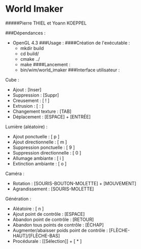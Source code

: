 World Imaker
============
#####Pierre THIEL et Yoann KOEPPEL

###Dépendances :
* OpenGL 4.3
###Usage :
####Création de l'exécutable :
    - mkdir build
    - cd build/
    - cmake ../
    - make 
####Lancement :
    - bin/wim/world_imaker
###Interface utilisateur :

Cube :
* Ajout : 		      		[Inser]
* Suppression :	      		[Suppr]
* Creusement :	      		[ ! ]
* Extrusion :		      		[ : ]
* Changement texture :   		[TAB]
* Déplacement : 			[ESPACE] + [ENTRÉE]


Lumière (aléatoire) :
* Ajout ponctuelle : 	         	          [ p ]
* Ajout directionnelle :      	          [ m ]
* Suppression ponctuelle :	          [ 9 ]
* Suppression directionnelle :         [ 0 ]
* Allumage ambiante :		[ i ]
* Extinction ambiante :		[ o ]

Caméra :
* Rotation :			 	[SOURIS-BOUTON-MOLETTE] + [MOUVEMENT]
* Agrandissement :		 	[SOURIS-MOLETTE]

Génération :
* Aléatoire :                    [ n ]
* Ajout point de contrôle :				[ESPACE]
* Abandon point de contrôle : [RETOUR]
* Abandon tous points de contrôle : [ÉCHAP]
* Augmenter/abaisser poids point de contrôle : [FLÈCHE-HAUT]/[FLÈCHE-BAS]
* Procédurale : [[Sélection]] + [ * ]
